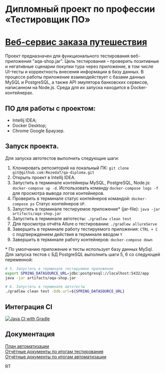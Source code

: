 # Дипломный проект по профессии «Тестировщик ПО»

# [Веб-сервис заказа путешествия](https://github.com/netology-code/qa-diploma)

Проект предназначен для функционального тестирования веб-приложения "aqa-shop.jar".
Цель тестирования – проверить позитивные и негативные сценарии покупки тура через приложение, в том числе UI-тесты и
корректность внесения информации в базу данных.
В процессе работы приложение взаимодействует с базами данных MySQL и PostgreSQL, а также API эмулятора банковских
сервисов, написанном на Node.js. Среда для их запуска находится в Docker-контейнерах.

## ПО для работы с проектом:

- Intellij IDEA;
- Docker Desktop;
- Chrome Google Браузер.

## Запуск проекта.

Для запуска автотестов выполнить следующие шаги:

1. Клонировать репозиторий на локальный ПК:
   `git clone git@github.com:RezedaT/qa-diploma.git`
2. Открыть проект в Intellij IDEA.
3. Запустить в терминале контейнеры MySQL, PostgreSQL, Node.js:
   `docker-compose up -d`. Использовать команду `docker-compose logs -f` для просмотра вывода логов контейнеров.
4. Проверить в терминале статус контейнеров командой:
   `docker-compose ps`
   Cтатус контейнеров `UP`.
5. Запустить в терминале тестируемое приложение* (jar-file):
   `java -jar artifacts/aqa-shop.jar`
6. Запустить в терминале автотесты:
   `./gradlew clean test`
7. Для просмотра отчёта Allure о тестировании:
   `./gradlew allureServe`
8. Завершить в терминале работу тестируемого приложения:
   `CTRL + C` с подтверждением действия в терминале вводом `Y`
9. Завершить в терминале работу контейнеров:
   `docker-compose down`

\* По умолчанию приложение и тесты использует базу данных MySql.
Для запуска тестов с БД PostgreSQL выполнить шаги 5, 6 со следующей переменной:

```sh
# 5. Запустить в терминале тестируемое приложение
export SPRING_DATASOURCE_URL=jdbc:postgresql://localhost:5432/app 
java -jar artifacts/aqa-shop.jar

# 6. Запустить в терминале автотесты
./gradlew clean test -Ddb.url=${SPRING_DATASOURCE_URL}
```

## Интеграция CI

[![Java CI with Gradle](https://github.com/RezedaT/qa-diploma/actions/workflows/gradle.yml/badge.svg)](https://github.com/RezedaT/qa-diploma/actions/workflows/gradle.yml)

## Документация

[План автоматизации](documentation/Plan.md)  
[Отчётные документы по итогам тестирования](documentation/Report.md)    
[Отчётные документы по итогам автоматизации](documentation/Summary.md)

RT